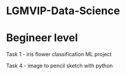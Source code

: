 # LGMVIP-Data-Science
# Begineer level
Task 1 - iris flower classification ML project

Task 4 - image to pencil sketch with python
